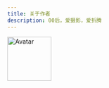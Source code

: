 ```yaml
---
title: 关于作者
description: 00后，爱摄影，爱折腾
---
```


<img
src="/static/favicons/avatar.png"
alt="Avatar"
width="100"
height="100"
className="rounded-full max-w-md mx-auto shadow drop-shadow"></img>

<!-- <p className="text-center font-semibold py-2">自我批判和反叛思考</p> -->


